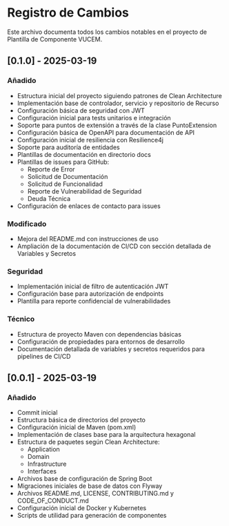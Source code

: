 # Registro de Cambios

Este archivo documenta todos los cambios notables en el proyecto de Plantilla de Componente VUCEM.

## [0.1.0] - 2025-03-19

### Añadido
- Estructura inicial del proyecto siguiendo patrones de Clean Architecture
- Implementación base de controlador, servicio y repositorio de Recurso
- Configuración básica de seguridad con JWT
- Configuración inicial para tests unitarios e integración
- Soporte para puntos de extensión a través de la clase PuntoExtension
- Configuración básica de OpenAPI para documentación de API
- Configuración inicial de resiliencia con Resilience4j
- Soporte para auditoría de entidades
- Plantillas de documentación en directorio docs
- Plantillas de issues para GitHub:
  - Reporte de Error
  - Solicitud de Documentación
  - Solicitud de Funcionalidad
  - Reporte de Vulnerabilidad de Seguridad
  - Deuda Técnica
- Configuración de enlaces de contacto para issues

### Modificado
- Mejora del README.md con instrucciones de uso
- Ampliación de la documentación de CI/CD con sección detallada de Variables y Secretos

### Seguridad
- Implementación inicial de filtro de autenticación JWT
- Configuración base para autorización de endpoints
- Plantilla para reporte confidencial de vulnerabilidades

### Técnico
- Estructura de proyecto Maven con dependencias básicas
- Configuración de propiedades para entornos de desarrollo
- Documentación detallada de variables y secretos requeridos para pipelines de CI/CD

## [0.0.1] - 2025-03-19

### Añadido
- Commit inicial
- Estructura básica de directorios del proyecto
- Configuración inicial de Maven (pom.xml)
- Implementación de clases base para la arquitectura hexagonal
- Estructura de paquetes según Clean Architecture:
  - Application
  - Domain
  - Infrastructure
  - Interfaces
- Archivos base de configuración de Spring Boot
- Migraciones iniciales de base de datos con Flyway
- Archivos README.md, LICENSE, CONTRIBUTING.md y CODE_OF_CONDUCT.md
- Configuración inicial de Docker y Kubernetes
- Scripts de utilidad para generación de componentes